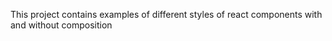 This project contains examples of different styles of react components with and without composition
